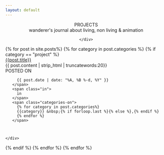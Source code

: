 ```yaml
---
layout: default
---
```


<style>

#footer {
  position: relative!important;
  bottom: 0;
  left: 0;
  right: 0;
  height: 50px;
  padding-top: 2em;
}
</style>
<section id="story-title">
  <div class="container">
    <div class="row">
      <center>
      <div class="stories-title">
        <span class="stTitle">PROJECTS</span>
        <div class="stories-caption">
          wanderer's journal about living, non living &amp; animation
        </div>
      </div>

    </div>
  </div>
</section>
{% for post in site.posts%}
{% for category in post.categories %}
{% if category == "project" %}
<div class="post postContent">



  <div class="postTitle">
  <a class='postLink' href="{{post.url}}">{{post.title}}</a>
  </div>
  <div class="postExt">
 {{ post.content | strip_html | truncatewords:20}}
  </div>

  <div class="container dateAndStuff">
    <div class="row">
        POSTED ON
       <span class="posted-on">

         {{ post.date | date: "%A, %B %-d, %Y" }}
       </span>
       <span class="in">
         in
       </span>
       <span class="categories-on">
         {% for category in post.categories%}
         {{category}} &nbsp;{% if forloop.last %}{% else %},{% endif %}
         {% endfor %}
       </span>



    </div>
  </div>
</div>
{% endif %}
{% endfor %}
{% endfor %}
